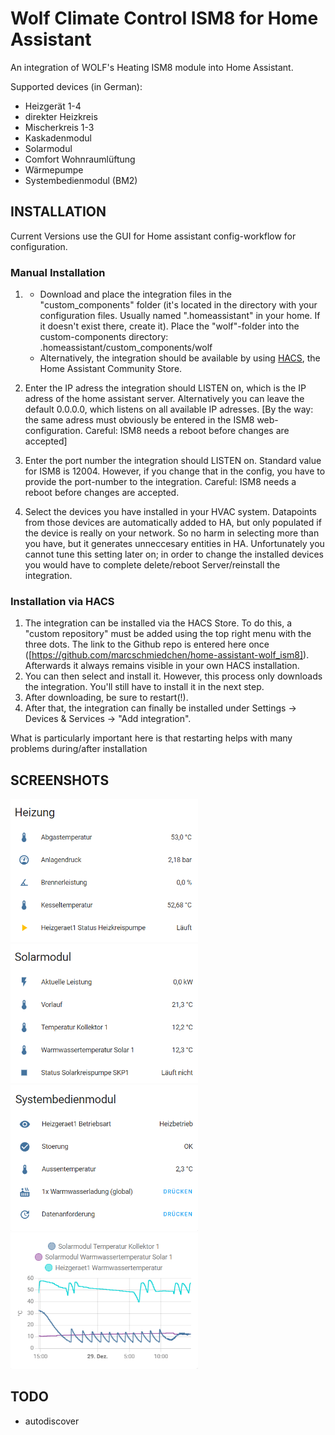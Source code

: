 # Wolf Climate Control ISM8 for Home Assistant
An integration of WOLF's Heating ISM8 module into Home Assistant.

Supported devices (in German):
  - Heizgerät 1-4
  - direkter Heizkreis
  - Mischerkreis 1-3
  - Kaskadenmodul
  - Solarmodul
  - Comfort Wohnraumlüftung
  - Wärmepumpe
  - Systembedienmodul (BM2)
  
## INSTALLATION 
Current Versions use the GUI for Home assistant config-workflow for configuration.

### Manual Installation

1. - Download and place the integration files in the "custom_components" folder (it's located in the directory with your configuration files. Usually named ".homeassistant" in your home. If it doesn't exist there, create it). Place the "wolf"-folder into the custom-components directory:  
  .homeassistant/custom_components/wolf   
   - Alternatively, the integration should be available by using [HACS](https://hacs.xyz/), the Home Assistant Community Store.   
2. Enter the IP adress the integration should LISTEN on, which is the IP adress of the home assistant server. Alternatively you can leave the default 0.0.0.0, which listens on all available IP adresses. [By the way: the same adress must obviously be entered in the ISM8 web-configuration. Careful: ISM8 needs a reboot before changes are accepted]

3. Enter the port number the integration should LISTEN on. Standard value for ISM8 is 12004. However, if you change that in the config, you have to provide the port-number to the integration. Careful: ISM8 needs a reboot before changes are accepted.

4. Select the devices you have installed in your HVAC system. Datapoints from those devices are automatically added to HA, but only populated if the device is really on your network. So no harm in selecting more than you have, but it generates unneccesary entities in HA. Unfortunately you cannot tune this setting later on; in order to change the installed devices you would have to complete delete/reboot Server/reinstall the integration.

### Installation via HACS
1. The integration can be installed via the HACS Store. To do this, a "custom repository" must be added using the top right menu with the three dots. The link to the Github repo is entered here once ([https://github.com/marcschmiedchen/home-assistant-wolf_ism8]). Afterwards it always remains visible in your own HACS installation.
2. You can then select and install it. However, this process only downloads the integration. You'll still have to install it in the next step.
3. After downloading, be sure to restart(!).
4. After that, the integration can finally be installed under Settings -> Devices & Services -> "Add integration".

What is particularly important here is that restarting helps with many problems during/after installation


## SCREENSHOTS
<img width="300" src="https://github.com/marcschmiedchen/home-assistant-wolf_ism8/blob/master/screenshots/s1.PNG">
<img width="300" src="https://github.com/marcschmiedchen/home-assistant-wolf_ism8/blob/master/screenshots/s2.PNG">
<img width="300" src="https://github.com/marcschmiedchen/home-assistant-wolf_ism8/blob/master/screenshots/s3.PNG">
<img width="300" src="https://github.com/marcschmiedchen/home-assistant-wolf_ism8/blob/master/screenshots/s4.PNG">

## TODO
 - autodiscover 
